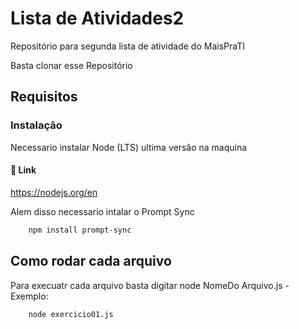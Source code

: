 # Lista de Atividades2
Repositório para segunda lista de atividade do MaisPraTI

Basta clonar esse Repositório

## Requisitos
### Instalação
Necessario instalar Node (LTS) ultima versão na maquina
#### 🔗 Link
https://nodejs.org/en

Alem disso necessario intalar o Prompt Sync
```bash
    npm install prompt-sync
```

## Como rodar cada arquivo
Para execuatr cada arquivo basta digitar node NomeDo Arquivo.js - Exemplo:
```bash
    node exercicio01.js
```